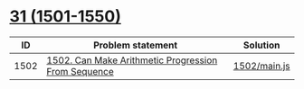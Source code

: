 # [31 (1501-1550)](https://leetcode.com/problemset/all/#page-31)


| ID   | Problem statement                                                                                                                   | Solution                     |
|------|-------------------------------------------------------------------------------------------------------------------------------------|------------------------------|
| 1502 | [1502. Can Make Arithmetic Progression From Sequence](https://leetcode.com/problems/can-make-arithmetic-progression-from-sequence/) | [1502/main.js](1502/main.js) |

